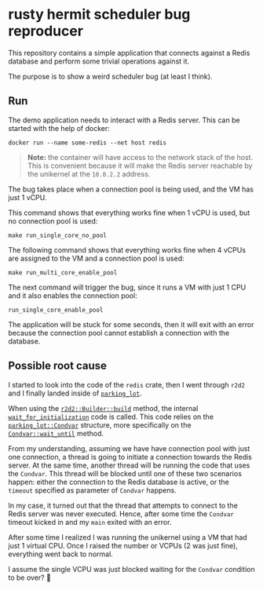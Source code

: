 # rusty hermit scheduler bug reproducer

This repository contains a simple application that connects against a Redis
database and perform some trivial operations against it.

The purpose is to show a weird scheduler bug (at least I think).

## Run

The demo application needs to interact with a Redis server. This can be
started with the help of docker:

```console
docker run --name some-redis --net host redis
```

> **Note:** the container will have access to the network stack of the
> host. This is convenient because it will make the Redis server
> reachable by the unikernel at the `10.0.2.2` address.

The bug takes place when a connection pool is being used, and the VM has just 1 vCPU.

This command shows that everything works fine when 1 vCPU is used, but no connection
pool is used:

```console
make run_single_core_no_pool
```

The following command shows that everything works fine when 4 vCPUs are assigned
to the VM and a connection pool is used:

```console
make run_multi_core_enable_pool
```

The next command will trigger the bug, since it runs a VM with just 1 CPU
and it also enables the connection pool:

```console
run_single_core_enable_pool
```

The application will be stuck for some seconds, then it will exit with an error
because the connection pool cannot establish a connection with the database.

## Possible root cause

I started to look into the code of the `redis` crate, then I went through
`r2d2` and I finally landed inside of [`parking_lot`](https://crates.io/crates/parking_lot).

When using the [`r2d2::Builder::build`](https://docs.rs/r2d2/0.8.10/r2d2/struct.Builder.html#method.build)
method, the internal [`wait_for_initialization`](https://github.com/sfackler/r2d2/blob/1178d1805dda0ec08f9cec626a67575691c0ce8f/src/lib.rs#L391-L404)
code is called.
This code relies on the [`parking_lot::Condvar`](https://docs.rs/parking_lot/latest/parking_lot/struct.Condvar.html)
structure, more specifically on the
[`Condvar::wait_until`](https://docs.rs/parking_lot/latest/parking_lot/struct.Condvar.html#method.wait_until)
method.

From my understanding, assuming we have have connection pool with just one connection,
a thread is going to initiate a connection towards the Redis server. At the same
time, another thread will be running the code that uses the `Condvar`. This thread
will be blocked until one of these two scenarios happen: either the connection
to the Redis database is active, or the `timeout` specified as parameter
of `Condvar` happens.

In my case, it turned out that the thread that attempts to connect to the Redis
server was never executed. Hence, after some time the `Condvar` timeout
kicked in and my `main` exited with an error.

After some time I realized I was running the unikernel using a VM that had
just 1 virtual CPU. Once I raised the number or VCPUs (2 was just fine), everything
went back to normal.

I assume the single VCPU was just blocked waiting for the `Condvar` condition
to be over? 🤷


